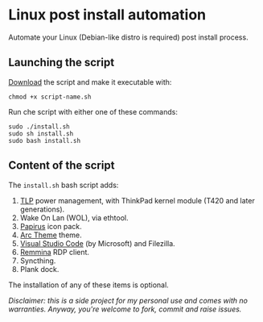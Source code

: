 # Linux post install automation
Automate your Linux (Debian-like distro is required) post install process.

## Launching the script
[Download](https://raw.githubusercontent.com/ggardin/linux-post-install/master/install.sh) the script and make it executable with:

    chmod +x script-name.sh

Run che script with either one of these commands:

    sudo ./install.sh
    sudo sh install.sh
    sudo bash install.sh

## Content of the script
The `install.sh` bash script adds:

1. [TLP](https://linrunner.de/tlp/index.html) power management, with ThinkPad kernel module (T420 and later generations).
1. Wake On Lan (WOL), via ethtool.
1. [Papirus](https://github.com/PapirusDevelopmentTeam/papirus-icon-theme) icon pack.
1. [Arc Theme](https://github.com/jnsh/arc-theme) theme.
1. [Visual Studio Code](https://code.visualstudio.com/) (by Microsoft) and Filezilla.
1. [Remmina](https://remmina.org/) RDP client.
1. Syncthing.
1. Plank dock.

The installation of any of these items is optional.

_Disclaimer: this is a side project for my personal use and comes with no warranties. Anyway, you're welcome to fork, commit and raise issues._
